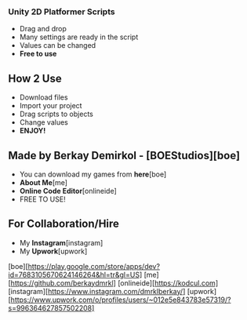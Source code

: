 ### Unity 2D Platformer Scripts
- Drag and drop
- Many settings are ready in the script
- Values can be changed
- __Free to use__

## How 2 Use 
- Download files
- Import your project 
- Drag scripts to objects
- Change values
- __ENJOY!__

## Made by Berkay Demirkol - [BOEStudios][boe] 
- You can download my games from __here__[boe]
- __About Me__[me]
- __Online Code Editor__[onlineide]
- FREE TO USE!

## For Collaboration/Hire
- My __Instagram__[instagram]
- My __Upwork__[upwork]




[boe][https://play.google.com/store/apps/dev?id=7683105670624146264&hl=tr&gl=US]
[me][https://github.com/berkaydmrkl]
[onlineide][https://kodcul.com]
[instagram][https://www.instagram.com/dmrklberkay/]
[upwork][https://www.upwork.com/o/profiles/users/~012e5e843783e57319/?s=996364627857502208]
